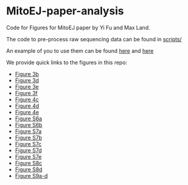 # MitoEJ-paper-analysis
Code for Figures for MitoEJ paper by Yi Fu and Max Land.

The code to pre-process raw sequencing data can be found in [scripts/](scripts/)

An example of you to use them can be found [here](notebooks/GlucoseGalactoseExp/GlucoseGalactoseExp_process_mito_fragments.ipynb) and [here](notebooks/8HetClonesHashtagMix/8HetClonesHashtagMix_process_mito_fragments.ipynb)

We provide quick links to the figures in this repo:
- [Figure 3b](notebooks/GlucoseGalactoseExp/GlucoseGalactoseExp_processing_to_adata.ipynb)
- [Figure 3d](notebooks/GlucoseGalactoseExp/GlucoseGalactoseExp_processing_to_adata.ipynb)
- [Figure 3e](notebooks/GlucoseGalactoseExp/GlucoseGalactoseExp_processing_to_adata.ipynb)
- [Figure 3f](notebooks/GlucoseGalactoseExp/GlucoseGalactoseExp_analysis.ipynb)
- [Figure 4c](notebooks/GlucoseGalactoseExp/GlucoseGalactoseExp_analysis.ipynb)
- [Figure 4d](notebooks/GlucoseGalactoseExp/GlucoseGalactoseExp_analysis.ipynb)
- [Figure 4e](notebooks/GlucoseGalactoseExp/GlucoseGalactoseExp_analysis.ipynb)
- [Figure S6a](notebooks/8HetClonesHashtagMix/8HetClonesHashtagMix_analysis.ipynb)
- [Figure S6b](notebooks/8HetClonesHashtagMix/8HetClonesHashtagMix_analysis.ipynb)
- [Figure S7a](notebooks/GlucoseGalactoseExp/GlucoseGalactoseExp_processing_to_adata.ipynb)
- [Figure S7b](notebooks/GlucoseGalactoseExp/GlucoseGalactoseExp_processing_to_adata.ipynb)
- [Figure S7c](notebooks/GlucoseGalactoseExp/GlucoseGalactoseExp_processing_to_adata.ipynb)
- [Figure S7d](notebooks/GlucoseGalactoseExp/GlucoseGalactoseExp_analysis.ipynb)
- [Figure S7e](notebooks/GlucoseGalactoseExp/GlucoseGalactoseExp_analysis.ipynb)
- [Figure S8c](notebooks/GlucoseGalactoseExp/GlucoseGalactoseExp_analysis.ipynb)
- [Figure S8d](notebooks/GlucoseGalactoseExp/GlucoseGalactoseExp_analysis.ipynb)
- [Figure S9a-d](notebooks/GlucoseGalactoseExp/GlucoseGalactoseExp_analysis.ipynb)
